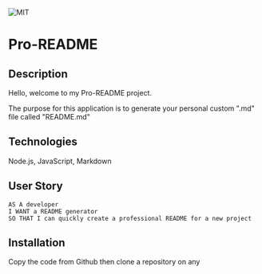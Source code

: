 ![MIT](https://img.shields.io/badge/License-MIT-blue)
 # Pro-README

 ## Description 

 Hello, welcome to my Pro-README project.

 The purpose for this application is to generate your personal custom ".md" file called "README.md"

 ## Technologies 

 Node.js, JavaScript, Markdown

 ## User Story
~~~
AS A developer
I WANT a README generator
SO THAT I can quickly create a professional README for a new project
~~~

## Installation 

Copy the code from Github then clone a repository on any 